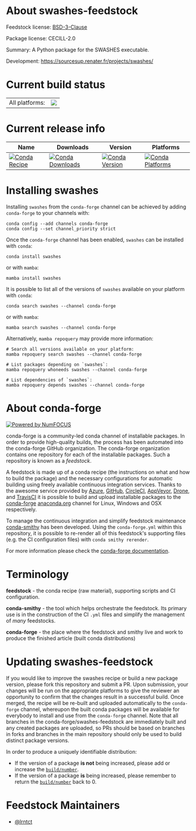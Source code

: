 About swashes-feedstock
=======================

Feedstock license: [BSD-3-Clause](https://github.com/conda-forge/swashes-feedstock/blob/main/LICENSE.txt)



Package license: CECILL-2.0

Summary: A Python package for the SWASHES executable.

Development: https://sourcesup.renater.fr/projects/swashes/

Current build status
====================


<table><tr><td>All platforms:</td>
    <td>
      <a href="https://dev.azure.com/conda-forge/feedstock-builds/_build/latest?definitionId=10056&branchName=main">
        <img src="https://dev.azure.com/conda-forge/feedstock-builds/_apis/build/status/swashes-feedstock?branchName=main">
      </a>
    </td>
  </tr>
</table>

Current release info
====================

| Name | Downloads | Version | Platforms |
| --- | --- | --- | --- |
| [![Conda Recipe](https://img.shields.io/badge/recipe-swashes-green.svg)](https://anaconda.org/conda-forge/swashes) | [![Conda Downloads](https://img.shields.io/conda/dn/conda-forge/swashes.svg)](https://anaconda.org/conda-forge/swashes) | [![Conda Version](https://img.shields.io/conda/vn/conda-forge/swashes.svg)](https://anaconda.org/conda-forge/swashes) | [![Conda Platforms](https://img.shields.io/conda/pn/conda-forge/swashes.svg)](https://anaconda.org/conda-forge/swashes) |

Installing swashes
==================

Installing `swashes` from the `conda-forge` channel can be achieved by adding `conda-forge` to your channels with:

```
conda config --add channels conda-forge
conda config --set channel_priority strict
```

Once the `conda-forge` channel has been enabled, `swashes` can be installed with `conda`:

```
conda install swashes
```

or with `mamba`:

```
mamba install swashes
```

It is possible to list all of the versions of `swashes` available on your platform with `conda`:

```
conda search swashes --channel conda-forge
```

or with `mamba`:

```
mamba search swashes --channel conda-forge
```

Alternatively, `mamba repoquery` may provide more information:

```
# Search all versions available on your platform:
mamba repoquery search swashes --channel conda-forge

# List packages depending on `swashes`:
mamba repoquery whoneeds swashes --channel conda-forge

# List dependencies of `swashes`:
mamba repoquery depends swashes --channel conda-forge
```


About conda-forge
=================

[![Powered by
NumFOCUS](https://img.shields.io/badge/powered%20by-NumFOCUS-orange.svg?style=flat&colorA=E1523D&colorB=007D8A)](https://numfocus.org)

conda-forge is a community-led conda channel of installable packages.
In order to provide high-quality builds, the process has been automated into the
conda-forge GitHub organization. The conda-forge organization contains one repository
for each of the installable packages. Such a repository is known as a *feedstock*.

A feedstock is made up of a conda recipe (the instructions on what and how to build
the package) and the necessary configurations for automatic building using freely
available continuous integration services. Thanks to the awesome service provided by
[Azure](https://azure.microsoft.com/en-us/services/devops/), [GitHub](https://github.com/),
[CircleCI](https://circleci.com/), [AppVeyor](https://www.appveyor.com/),
[Drone](https://cloud.drone.io/welcome), and [TravisCI](https://travis-ci.com/)
it is possible to build and upload installable packages to the
[conda-forge](https://anaconda.org/conda-forge) [anaconda.org](https://anaconda.org/)
channel for Linux, Windows and OSX respectively.

To manage the continuous integration and simplify feedstock maintenance
[conda-smithy](https://github.com/conda-forge/conda-smithy) has been developed.
Using the ``conda-forge.yml`` within this repository, it is possible to re-render all of
this feedstock's supporting files (e.g. the CI configuration files) with ``conda smithy rerender``.

For more information please check the [conda-forge documentation](https://conda-forge.org/docs/).

Terminology
===========

**feedstock** - the conda recipe (raw material), supporting scripts and CI configuration.

**conda-smithy** - the tool which helps orchestrate the feedstock.
                   Its primary use is in the construction of the CI ``.yml`` files
                   and simplify the management of *many* feedstocks.

**conda-forge** - the place where the feedstock and smithy live and work to
                  produce the finished article (built conda distributions)


Updating swashes-feedstock
==========================

If you would like to improve the swashes recipe or build a new
package version, please fork this repository and submit a PR. Upon submission,
your changes will be run on the appropriate platforms to give the reviewer an
opportunity to confirm that the changes result in a successful build. Once
merged, the recipe will be re-built and uploaded automatically to the
`conda-forge` channel, whereupon the built conda packages will be available for
everybody to install and use from the `conda-forge` channel.
Note that all branches in the conda-forge/swashes-feedstock are
immediately built and any created packages are uploaded, so PRs should be based
on branches in forks and branches in the main repository should only be used to
build distinct package versions.

In order to produce a uniquely identifiable distribution:
 * If the version of a package **is not** being increased, please add or increase
   the [``build/number``](https://docs.conda.io/projects/conda-build/en/latest/resources/define-metadata.html#build-number-and-string).
 * If the version of a package **is** being increased, please remember to return
   the [``build/number``](https://docs.conda.io/projects/conda-build/en/latest/resources/define-metadata.html#build-number-and-string)
   back to 0.

Feedstock Maintainers
=====================

* [@lrntct](https://github.com/lrntct/)

